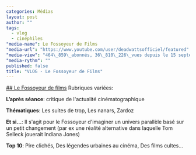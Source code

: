 ```yaml
---
categories: Médias
layout: post
author: ""
tags: 
  - vlog
  - cinéphiles
"media-name": Le Fossoyeur de Films
"media-url": "https://www.youtube.com/user/deadwattsofficiel/featured"
"media-view": "464\_859\_abonnés, 36\_810\_226\_vues depuis le 15 septembre 2012 "
"media-rythm": ""
published: false
title: "VLOG - Le Fossoyeur de Films"
---
```


[## Le Fossoyeur de films](https://www.youtube.com/user/deadwattsofficiel/featured)
Rubriques variées: 

**L’après séance**: critique de l'actualité cinématographique

**Thématiques**: Les suites de trop, Les nanars, Zardoz

**Et si...**: Il s'agit pour le Fossoyeur d'imaginer un univers parallèle basé sur un petit changement (par ex une réalité alternative dans laquelle Tom Selleck jouerait Indiana Jones)

**Top 10**: Pire clichés, Des légendes urbaines au cinéma, Des films cultes...


